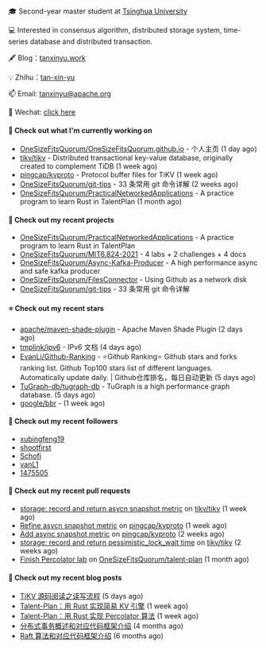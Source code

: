 🎓 Second-year master student at [Tsinghua University](https://www.tsinghua.edu.cn/)

💻 Interested in consensus algorithm, distributed storage system, time-series database and distributed transaction.

🖋 Blog：[tanxinyu.work](https://tanxinyu.work)

💡 Zhihu：[tan-xin-yu](https://www.zhihu.com/people/tan-xin-yu-22)

📫 Email: [tanxinyu@apache.org](mailto:tanxinyu@apache.org)

💬 Wechat: [click here](https://github.com/LebronAl/LebronAl/issues/1)

#### 👷 Check out what I'm currently working on

- [OneSizeFitsQuorum/OneSizeFitsQuorum.github.io](https://github.com/OneSizeFitsQuorum/OneSizeFitsQuorum.github.io) - 个人主页 (1 day ago)
- [tikv/tikv](https://github.com/tikv/tikv) - Distributed transactional key-value database, originally created to complement TiDB (1 week ago)
- [pingcap/kvproto](https://github.com/pingcap/kvproto) - Protocol buffer files for TiKV (1 week ago)
- [OneSizeFitsQuorum/git-tips](https://github.com/OneSizeFitsQuorum/git-tips) - 33 条常用 git 命令详解 (2 weeks ago)
- [OneSizeFitsQuorum/PracticalNetworkedApplications](https://github.com/OneSizeFitsQuorum/PracticalNetworkedApplications) - A practice program to learn Rust in TalentPlan (1 month ago)

#### 🌱 Check out my recent projects

- [OneSizeFitsQuorum/PracticalNetworkedApplications](https://github.com/OneSizeFitsQuorum/PracticalNetworkedApplications) - A practice program to learn Rust in TalentPlan
- [OneSizeFitsQuorum/MIT6.824-2021](https://github.com/OneSizeFitsQuorum/MIT6.824-2021) - 4 labs &#43; 2 challenges &#43; 4 docs
- [OneSizeFitsQuorum/Async-Kafka-Producer](https://github.com/OneSizeFitsQuorum/Async-Kafka-Producer) - A high performance async and safe kafka producer
- [OneSizeFitsQuorum/FilesConnector](https://github.com/OneSizeFitsQuorum/FilesConnector) - Using Github as a network disk
- [OneSizeFitsQuorum/git-tips](https://github.com/OneSizeFitsQuorum/git-tips) - 33 条常用 git 命令详解

#### ⭐ Check out my recent stars

- [apache/maven-shade-plugin](https://github.com/apache/maven-shade-plugin) - Apache Maven Shade Plugin (2 days ago)
- [tmplink/ipv6](https://github.com/tmplink/ipv6) - IPv6 文档 (4 days ago)
- [EvanLi/Github-Ranking](https://github.com/EvanLi/Github-Ranking) - :star:Github Ranking:star: Github stars and forks ranking list. Github Top100 stars list of different languages. Automatically update daily. | Github仓库排名，每日自动更新 (5 days ago)
- [TuGraph-db/tugraph-db](https://github.com/TuGraph-db/tugraph-db) - TuGraph is a high performance graph database. (5 days ago)
- [google/bbr](https://github.com/google/bbr) -  (1 week ago)

#### 👯 Check out my recent followers

- [xubingfeng19](https://github.com/xubingfeng19)
- [shootfirst](https://github.com/shootfirst)
- [Schofi](https://github.com/Schofi)
- [yanL1](https://github.com/yanL1)
- [1475505](https://github.com/1475505)

#### 🔨 Check out my recent pull requests

- [storage: record and return asycn snapshot metric](https://github.com/tikv/tikv/pull/13358) on [tikv/tikv](https://github.com/tikv/tikv) (1 week ago)
- [Refine asycn snapshot metric](https://github.com/pingcap/kvproto/pull/978) on [pingcap/kvproto](https://github.com/pingcap/kvproto) (1 week ago)
- [Add async snapshot metric](https://github.com/pingcap/kvproto/pull/974) on [pingcap/kvproto](https://github.com/pingcap/kvproto) (2 weeks ago)
- [storage: record and return pessimistic_lock_wait time](https://github.com/tikv/tikv/pull/13309) on [tikv/tikv](https://github.com/tikv/tikv) (2 weeks ago)
- [Finish Percolator lab](https://github.com/OneSizeFitsQuorum/talent-plan/pull/1) on [OneSizeFitsQuorum/talent-plan](https://github.com/OneSizeFitsQuorum/talent-plan) (1 month ago)

#### 📜 Check out my recent blog posts

- [TiKV 源码阅读之读写流程](https://tanxinyu.work/tikv-source-code-reading/) (5 days ago)
- [Talent-Plan：用 Rust 实现简易 KV 引擎](https://tanxinyu.work/naive-kvengine-in-rust/) (1 week ago)
- [Talent-Plan：用 Rust 实现 Percolator 算法](https://tanxinyu.work/percolator-in-rust/) (1 week ago)
- [分布式事务概述和对应代码框架介绍](https://tanxinyu.work/talent-plan-transaction-talk/) (4 months ago)
- [Raft 算法和对应代码框架介绍](https://tanxinyu.work/talent-plan-raft-talk/) (6 months ago)
